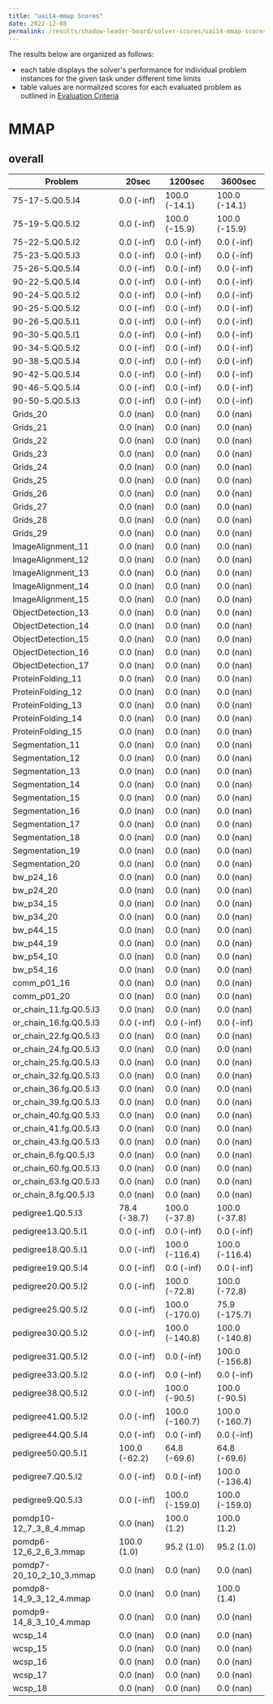 ```yaml
---
title: "uai14-mmap Scores"
date: 2022-12-08
permalink: /results/shadow-leader-board/solver-scores/uai14-mmap-scores
---
```




The results below are organized as follows:
- each table displays the solver's performance for individual problem instances for the given task under different time limits
- table values are normalized scores for each evaluated problem as outlined in [Evaluation Criteria](https://uaicompetition.github.io/uci-2022/results/evaluation-criteria/)


# MMAP

## overall

|         Problem          |     20sec     |    1200sec     |    3600sec     |
| ------------------------ | ------------- | -------------- | -------------- |
| 75-17-5.Q0.5.I4          | 0.0 (-inf)    | 100.0 (-14.1)  | 100.0 (-14.1)  |
| 75-19-5.Q0.5.I2          | 0.0 (-inf)    | 100.0 (-15.9)  | 100.0 (-15.9)  |
| 75-22-5.Q0.5.I2          | 0.0 (-inf)    | 0.0 (-inf)     | 0.0 (-inf)     |
| 75-23-5.Q0.5.I3          | 0.0 (-inf)    | 0.0 (-inf)     | 0.0 (-inf)     |
| 75-26-5.Q0.5.I4          | 0.0 (-inf)    | 0.0 (-inf)     | 0.0 (-inf)     |
| 90-22-5.Q0.5.I4          | 0.0 (-inf)    | 0.0 (-inf)     | 0.0 (-inf)     |
| 90-24-5.Q0.5.I2          | 0.0 (-inf)    | 0.0 (-inf)     | 0.0 (-inf)     |
| 90-25-5.Q0.5.I2          | 0.0 (-inf)    | 0.0 (-inf)     | 0.0 (-inf)     |
| 90-26-5.Q0.5.I1          | 0.0 (-inf)    | 0.0 (-inf)     | 0.0 (-inf)     |
| 90-30-5.Q0.5.I1          | 0.0 (-inf)    | 0.0 (-inf)     | 0.0 (-inf)     |
| 90-34-5.Q0.5.I2          | 0.0 (-inf)    | 0.0 (-inf)     | 0.0 (-inf)     |
| 90-38-5.Q0.5.I4          | 0.0 (-inf)    | 0.0 (-inf)     | 0.0 (-inf)     |
| 90-42-5.Q0.5.I4          | 0.0 (-inf)    | 0.0 (-inf)     | 0.0 (-inf)     |
| 90-46-5.Q0.5.I4          | 0.0 (-inf)    | 0.0 (-inf)     | 0.0 (-inf)     |
| 90-50-5.Q0.5.I3          | 0.0 (-inf)    | 0.0 (-inf)     | 0.0 (-inf)     |
| Grids_20                 | 0.0 (nan)     | 0.0 (nan)      | 0.0 (nan)      |
| Grids_21                 | 0.0 (nan)     | 0.0 (nan)      | 0.0 (nan)      |
| Grids_22                 | 0.0 (nan)     | 0.0 (nan)      | 0.0 (nan)      |
| Grids_23                 | 0.0 (nan)     | 0.0 (nan)      | 0.0 (nan)      |
| Grids_24                 | 0.0 (nan)     | 0.0 (nan)      | 0.0 (nan)      |
| Grids_25                 | 0.0 (nan)     | 0.0 (nan)      | 0.0 (nan)      |
| Grids_26                 | 0.0 (nan)     | 0.0 (nan)      | 0.0 (nan)      |
| Grids_27                 | 0.0 (nan)     | 0.0 (nan)      | 0.0 (nan)      |
| Grids_28                 | 0.0 (nan)     | 0.0 (nan)      | 0.0 (nan)      |
| Grids_29                 | 0.0 (nan)     | 0.0 (nan)      | 0.0 (nan)      |
| ImageAlignment_11        | 0.0 (nan)     | 0.0 (nan)      | 0.0 (nan)      |
| ImageAlignment_12        | 0.0 (nan)     | 0.0 (nan)      | 0.0 (nan)      |
| ImageAlignment_13        | 0.0 (nan)     | 0.0 (nan)      | 0.0 (nan)      |
| ImageAlignment_14        | 0.0 (nan)     | 0.0 (nan)      | 0.0 (nan)      |
| ImageAlignment_15        | 0.0 (nan)     | 0.0 (nan)      | 0.0 (nan)      |
| ObjectDetection_13       | 0.0 (nan)     | 0.0 (nan)      | 0.0 (nan)      |
| ObjectDetection_14       | 0.0 (nan)     | 0.0 (nan)      | 0.0 (nan)      |
| ObjectDetection_15       | 0.0 (nan)     | 0.0 (nan)      | 0.0 (nan)      |
| ObjectDetection_16       | 0.0 (nan)     | 0.0 (nan)      | 0.0 (nan)      |
| ObjectDetection_17       | 0.0 (nan)     | 0.0 (nan)      | 0.0 (nan)      |
| ProteinFolding_11        | 0.0 (nan)     | 0.0 (nan)      | 0.0 (nan)      |
| ProteinFolding_12        | 0.0 (nan)     | 0.0 (nan)      | 0.0 (nan)      |
| ProteinFolding_13        | 0.0 (nan)     | 0.0 (nan)      | 0.0 (nan)      |
| ProteinFolding_14        | 0.0 (nan)     | 0.0 (nan)      | 0.0 (nan)      |
| ProteinFolding_15        | 0.0 (nan)     | 0.0 (nan)      | 0.0 (nan)      |
| Segmentation_11          | 0.0 (nan)     | 0.0 (nan)      | 0.0 (nan)      |
| Segmentation_12          | 0.0 (nan)     | 0.0 (nan)      | 0.0 (nan)      |
| Segmentation_13          | 0.0 (nan)     | 0.0 (nan)      | 0.0 (nan)      |
| Segmentation_14          | 0.0 (nan)     | 0.0 (nan)      | 0.0 (nan)      |
| Segmentation_15          | 0.0 (nan)     | 0.0 (nan)      | 0.0 (nan)      |
| Segmentation_16          | 0.0 (nan)     | 0.0 (nan)      | 0.0 (nan)      |
| Segmentation_17          | 0.0 (nan)     | 0.0 (nan)      | 0.0 (nan)      |
| Segmentation_18          | 0.0 (nan)     | 0.0 (nan)      | 0.0 (nan)      |
| Segmentation_19          | 0.0 (nan)     | 0.0 (nan)      | 0.0 (nan)      |
| Segmentation_20          | 0.0 (nan)     | 0.0 (nan)      | 0.0 (nan)      |
| bw_p24_16                | 0.0 (nan)     | 0.0 (nan)      | 0.0 (nan)      |
| bw_p24_20                | 0.0 (nan)     | 0.0 (nan)      | 0.0 (nan)      |
| bw_p34_15                | 0.0 (nan)     | 0.0 (nan)      | 0.0 (nan)      |
| bw_p34_20                | 0.0 (nan)     | 0.0 (nan)      | 0.0 (nan)      |
| bw_p44_15                | 0.0 (nan)     | 0.0 (nan)      | 0.0 (nan)      |
| bw_p44_19                | 0.0 (nan)     | 0.0 (nan)      | 0.0 (nan)      |
| bw_p54_10                | 0.0 (nan)     | 0.0 (nan)      | 0.0 (nan)      |
| bw_p54_16                | 0.0 (nan)     | 0.0 (nan)      | 0.0 (nan)      |
| comm_p01_16              | 0.0 (nan)     | 0.0 (nan)      | 0.0 (nan)      |
| comm_p01_20              | 0.0 (nan)     | 0.0 (nan)      | 0.0 (nan)      |
| or_chain_11.fg.Q0.5.I3   | 0.0 (nan)     | 0.0 (nan)      | 0.0 (nan)      |
| or_chain_16.fg.Q0.5.I3   | 0.0 (-inf)    | 0.0 (-inf)     | 0.0 (-inf)     |
| or_chain_22.fg.Q0.5.I3   | 0.0 (nan)     | 0.0 (nan)      | 0.0 (nan)      |
| or_chain_24.fg.Q0.5.I3   | 0.0 (nan)     | 0.0 (nan)      | 0.0 (nan)      |
| or_chain_25.fg.Q0.5.I3   | 0.0 (nan)     | 0.0 (nan)      | 0.0 (nan)      |
| or_chain_32.fg.Q0.5.I3   | 0.0 (nan)     | 0.0 (nan)      | 0.0 (nan)      |
| or_chain_36.fg.Q0.5.I3   | 0.0 (nan)     | 0.0 (nan)      | 0.0 (nan)      |
| or_chain_39.fg.Q0.5.I3   | 0.0 (nan)     | 0.0 (nan)      | 0.0 (nan)      |
| or_chain_40.fg.Q0.5.I3   | 0.0 (nan)     | 0.0 (nan)      | 0.0 (nan)      |
| or_chain_41.fg.Q0.5.I3   | 0.0 (nan)     | 0.0 (nan)      | 0.0 (nan)      |
| or_chain_43.fg.Q0.5.I3   | 0.0 (nan)     | 0.0 (nan)      | 0.0 (nan)      |
| or_chain_6.fg.Q0.5.I3    | 0.0 (nan)     | 0.0 (nan)      | 0.0 (nan)      |
| or_chain_60.fg.Q0.5.I3   | 0.0 (nan)     | 0.0 (nan)      | 0.0 (nan)      |
| or_chain_63.fg.Q0.5.I3   | 0.0 (nan)     | 0.0 (nan)      | 0.0 (nan)      |
| or_chain_8.fg.Q0.5.I3    | 0.0 (nan)     | 0.0 (nan)      | 0.0 (nan)      |
| pedigree1.Q0.5.I3        | 78.4 (-38.7)  | 100.0 (-37.8)  | 100.0 (-37.8)  |
| pedigree13.Q0.5.I1       | 0.0 (-inf)    | 0.0 (-inf)     | 0.0 (-inf)     |
| pedigree18.Q0.5.I1       | 0.0 (-inf)    | 100.0 (-116.4) | 100.0 (-116.4) |
| pedigree19.Q0.5.I4       | 0.0 (-inf)    | 0.0 (-inf)     | 0.0 (-inf)     |
| pedigree20.Q0.5.I2       | 0.0 (-inf)    | 100.0 (-72.8)  | 100.0 (-72.8)  |
| pedigree25.Q0.5.I2       | 0.0 (-inf)    | 100.0 (-170.0) | 75.9 (-175.7)  |
| pedigree30.Q0.5.I2       | 0.0 (-inf)    | 100.0 (-140.8) | 100.0 (-140.8) |
| pedigree31.Q0.5.I2       | 0.0 (-inf)    | 0.0 (-inf)     | 100.0 (-156.8) |
| pedigree33.Q0.5.I2       | 0.0 (-inf)    | 0.0 (-inf)     | 0.0 (-inf)     |
| pedigree38.Q0.5.I2       | 0.0 (-inf)    | 100.0 (-90.5)  | 100.0 (-90.5)  |
| pedigree41.Q0.5.I2       | 0.0 (-inf)    | 100.0 (-160.7) | 100.0 (-160.7) |
| pedigree44.Q0.5.I4       | 0.0 (-inf)    | 0.0 (-inf)     | 0.0 (-inf)     |
| pedigree50.Q0.5.I1       | 100.0 (-62.2) | 64.8 (-69.6)   | 64.8 (-69.6)   |
| pedigree7.Q0.5.I2        | 0.0 (-inf)    | 0.0 (-inf)     | 100.0 (-136.4) |
| pedigree9.Q0.5.I3        | 0.0 (-inf)    | 100.0 (-159.0) | 100.0 (-159.0) |
| pomdp10-12_7_3_8_4.mmap  | 0.0 (nan)     | 100.0 (1.2)    | 100.0 (1.2)    |
| pomdp6-12_6_2_6_3.mmap   | 100.0 (1.0)   | 95.2 (1.0)     | 95.2 (1.0)     |
| pomdp7-20_10_2_10_3.mmap | 0.0 (nan)     | 0.0 (nan)      | 0.0 (nan)      |
| pomdp8-14_9_3_12_4.mmap  | 0.0 (nan)     | 0.0 (nan)      | 100.0 (1.4)    |
| pomdp9-14_8_3_10_4.mmap  | 0.0 (nan)     | 0.0 (nan)      | 0.0 (nan)      |
| wcsp_14                  | 0.0 (nan)     | 0.0 (nan)      | 0.0 (nan)      |
| wcsp_15                  | 0.0 (nan)     | 0.0 (nan)      | 0.0 (nan)      |
| wcsp_16                  | 0.0 (nan)     | 0.0 (nan)      | 0.0 (nan)      |
| wcsp_17                  | 0.0 (nan)     | 0.0 (nan)      | 0.0 (nan)      |
| wcsp_18                  | 0.0 (nan)     | 0.0 (nan)      | 0.0 (nan)      |

